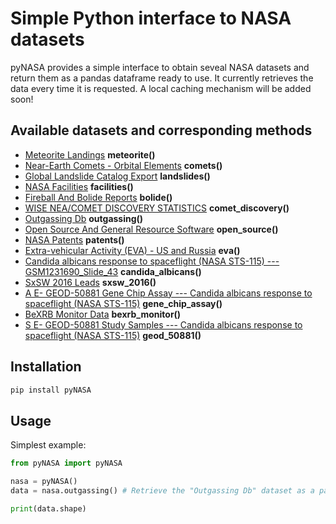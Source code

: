 # Simple Python interface to NASA datasets

pyNASA provides a simple interface to obtain seveal NASA datasets and return them as a pandas dataframe ready to use. It currently retrieves the data every time it is requested. A local caching mechanism will be added soon!

## Available datasets and corresponding methods
- [Meteorite Landings](https://data.nasa.gov/Space-Science/Meteorite-Landings/gh4g-9sfh) **meteorite()**
- [Near-Earth Comets - Orbital Elements](https://data.nasa.gov/Space-Science/Near-Earth-Comets-Orbital-Elements/b67r-rgxc) **comets()**
- [Global Landslide Catalog Export](https://data.nasa.gov/dataset/Global-Landslide-Catalog-Export/dd9e-wu2v) **landslides()**
- [NASA Facilities](https://data.nasa.gov/Management-Operations/NASA-Facilities/gvk9-iz74) **facilities()**
- [Fireball And Bolide Reports](https://data.nasa.gov/Space-Science/Fireball-And-Bolide-Reports/mc52-syum) **bolide()**
- [WISE NEA/COMET DISCOVERY STATISTICS](https://data.nasa.gov/Space-Science/WISE-NEA-COMET-DISCOVERY-STATISTICS/7qz6-zrqt) **comet_discovery()**
- [Outgassing Db](https://data.nasa.gov/Applied-Science/Outgassing-Db/r588-f7pr) **outgassing()**
- [Open Source And General Resource Software](https://data.nasa.gov/Software/Open-Source-And-General-Resource-Software/fk38-4khf) **open_source()**
- [NASA Patents](https://data.nasa.gov/Raw-Data/NASA-Patents/gquh-watm) **patents()**
- [Extra-vehicular Activity (EVA) - US and Russia](https://data.nasa.gov/Raw-Data/Extra-vehicular-Activity-EVA-US-and-Russia/9kcy-zwvn) **eva()**
- [Candida albicans response to spaceflight (NASA STS-115) --- GSM1231690_Slide_43](https://data.nasa.gov/dataset/Candida-albicans-response-to-spaceflight-NASA-STS-/59ui-jv2j) **candida_albicans()**
- [SxSW 2016 Leads](https://data.nasa.gov/Management-Operations/SxSW-2016-Leads/yvxp-ccvk) **sxsw_2016()**
- [A E- GEOD-50881 Gene Chip Assay --- Candida albicans response to spaceflight (NASA STS-115)](https://data.nasa.gov/dataset/A-E-GEOD-50881-Gene-Chip-Assay-Candida-albicans-re/c5py-4h4g) **gene_chip_assay()**
- [BeXRB Monitor Data](https://data.nasa.gov/dataset/BeXRB-Monitor-Data/jdkf-j3pt) **bexrb_monitor()**
- [S E- GEOD-50881 Study Samples --- Candida albicans response to spaceflight (NASA STS-115)](https://data.nasa.gov/dataset/S-E-GEOD-50881-Study-Samples-Candida-albicans-resp/8e7s-kdza) **geod_50881()**

## Installation

```bash
pip install pyNASA
```

## Usage

Simplest example:

```python
from pyNASA import pyNASA

nasa = pyNASA()
data = nasa.outgassing() # Retrieve the "Outgassing Db" dataset as a pandas data frame

print(data.shape)
```